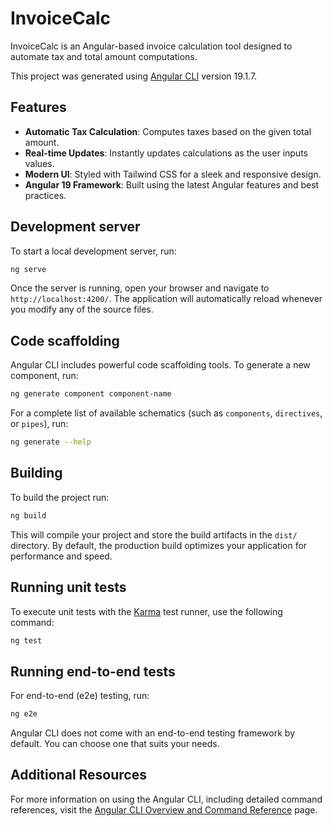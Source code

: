 # InvoiceCalc

InvoiceCalc is an Angular-based invoice calculation tool designed to automate tax and total amount computations.

This project was generated using [Angular CLI](https://github.com/angular/angular-cli) version 19.1.7.

## Features
- **Automatic Tax Calculation**: Computes taxes based on the given total amount.
- **Real-time Updates**: Instantly updates calculations as the user inputs values.
- **Modern UI**: Styled with Tailwind CSS for a sleek and responsive design.
- **Angular 19 Framework**: Built using the latest Angular features and best practices.





## Development server

To start a local development server, run:

```bash
ng serve
```

Once the server is running, open your browser and navigate to `http://localhost:4200/`. The application will automatically reload whenever you modify any of the source files.

## Code scaffolding

Angular CLI includes powerful code scaffolding tools. To generate a new component, run:

```bash
ng generate component component-name
```

For a complete list of available schematics (such as `components`, `directives`, or `pipes`), run:

```bash
ng generate --help
```

## Building

To build the project run:

```bash
ng build
```

This will compile your project and store the build artifacts in the `dist/` directory. By default, the production build optimizes your application for performance and speed.

## Running unit tests

To execute unit tests with the [Karma](https://karma-runner.github.io) test runner, use the following command:

```bash
ng test
```

## Running end-to-end tests

For end-to-end (e2e) testing, run:

```bash
ng e2e
```

Angular CLI does not come with an end-to-end testing framework by default. You can choose one that suits your needs.

## Additional Resources

For more information on using the Angular CLI, including detailed command references, visit the [Angular CLI Overview and Command Reference](https://angular.dev/tools/cli) page.
